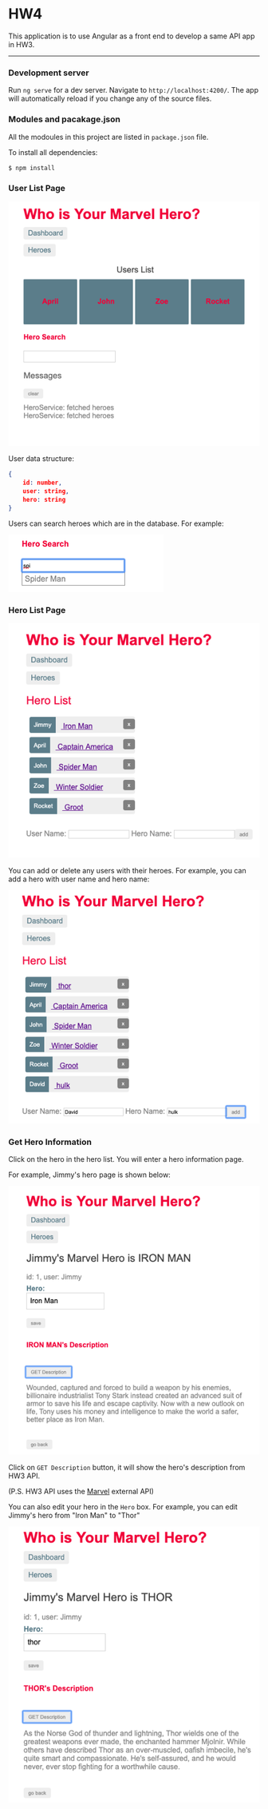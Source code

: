 # HW4

This application is to use Angular as a front end to develop a same API app in HW3.

---

[//]: # (Image References)
[image1]: ./Demo/hero_list.png "hero_list.png"
[image2]: ./Demo/user_dashboard.png "user_dashboard.png"
[image3]: ./Demo/get_description.png "get_description.png"
[image4]: ./Demo/get_description2.png "get_description2.png"
[image5]: ./Demo/add_user2.png "add_user2.png"
[image6]: ./Demo/get_description_newUser.png "get_description_newUser.png"
[image7]: ./Demo/search.png "search.png"

### Development server

Run `ng serve` for a dev server. Navigate to `http://localhost:4200/`. The app will automatically reload if you change any of the source files.

### Modules and pacakage.json

All the modoules in this project are listed in `package.json` file.

To install all dependencies:

```sh
$ npm install 
```

### User List Page

![alt text][image2]

User data structure:

```json
{
	id: number,
	user: string,
	hero: string
}

```

Users can search heroes which are in the database. For example:

![alt text][image7]


### Hero List Page

![alt text][image1]

You can add or delete any users with their heroes. For example, you can add a hero with user name and hero name:

![alt text][image5]

### Get Hero Information

Click on the hero in the hero list. You will enter a hero information page.

For example, Jimmy's hero page is shown below:

![alt text][image3]

Click on `GET Description` button, it will show the hero's description from HW3 API.

(P.S. HW3 API uses the [Marvel](https://developer.marvel.com/) external API)


You can also edit your hero in the `Hero` box. For example, you can edit Jimmy's hero from "Iron Man" to "Thor"

![alt text][image4]

